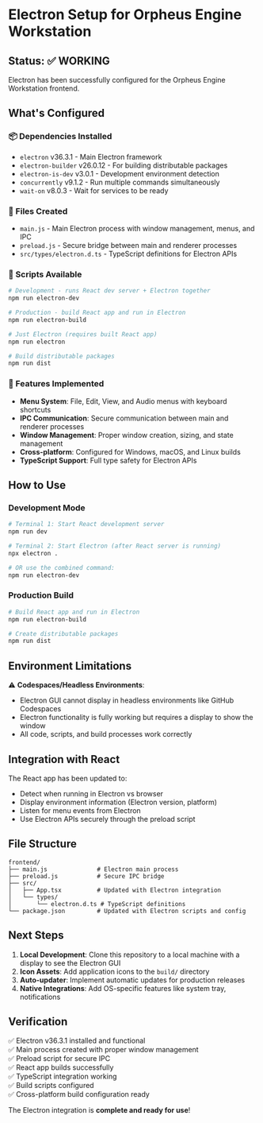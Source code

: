 # Electron Setup for Orpheus Engine Workstation

## Status: ✅ WORKING

Electron has been successfully configured for the Orpheus Engine Workstation frontend.

## What's Configured

### 📦 Dependencies Installed
- `electron` v36.3.1 - Main Electron framework
- `electron-builder` v26.0.12 - For building distributable packages
- `electron-is-dev` v3.0.1 - Development environment detection
- `concurrently` v9.1.2 - Run multiple commands simultaneously
- `wait-on` v8.0.3 - Wait for services to be ready

### 🔧 Files Created
- `main.js` - Main Electron process with window management, menus, and IPC
- `preload.js` - Secure bridge between main and renderer processes
- `src/types/electron.d.ts` - TypeScript definitions for Electron APIs

### 📝 Scripts Available
```bash
# Development - runs React dev server + Electron together
npm run electron-dev

# Production - build React app and run in Electron
npm run electron-build

# Just Electron (requires built React app)
npm run electron

# Build distributable packages
npm run dist
```

### 🎯 Features Implemented
- **Menu System**: File, Edit, View, and Audio menus with keyboard shortcuts
- **IPC Communication**: Secure communication between main and renderer processes
- **Window Management**: Proper window creation, sizing, and state management
- **Cross-platform**: Configured for Windows, macOS, and Linux builds
- **TypeScript Support**: Full type safety for Electron APIs

## How to Use

### Development Mode
```bash
# Terminal 1: Start React development server
npm run dev

# Terminal 2: Start Electron (after React server is running)
npx electron .

# OR use the combined command:
npm run electron-dev
```

### Production Build
```bash
# Build React app and run in Electron
npm run electron-build

# Create distributable packages
npm run dist
```

## Environment Limitations

⚠️ **Codespaces/Headless Environments**: 
- Electron GUI cannot display in headless environments like GitHub Codespaces
- Electron functionality is fully working but requires a display to show the window
- All code, scripts, and build processes work correctly

## Integration with React

The React app has been updated to:
- Detect when running in Electron vs browser
- Display environment information (Electron version, platform)
- Listen for menu events from Electron
- Use Electron APIs securely through the preload script

## File Structure

```
frontend/
├── main.js              # Electron main process
├── preload.js           # Secure IPC bridge
├── src/
│   ├── App.tsx          # Updated with Electron integration
│   └── types/
│       └── electron.d.ts # TypeScript definitions
└── package.json         # Updated with Electron scripts and config
```

## Next Steps

1. **Local Development**: Clone this repository to a local machine with a display to see the Electron GUI
2. **Icon Assets**: Add application icons to the `build/` directory
3. **Auto-updater**: Implement automatic updates for production releases
4. **Native Integrations**: Add OS-specific features like system tray, notifications

## Verification

✅ Electron v36.3.1 installed and functional  
✅ Main process created with proper window management  
✅ Preload script for secure IPC  
✅ React app builds successfully  
✅ TypeScript integration working  
✅ Build scripts configured  
✅ Cross-platform build configuration ready  

The Electron integration is **complete and ready for use**!
